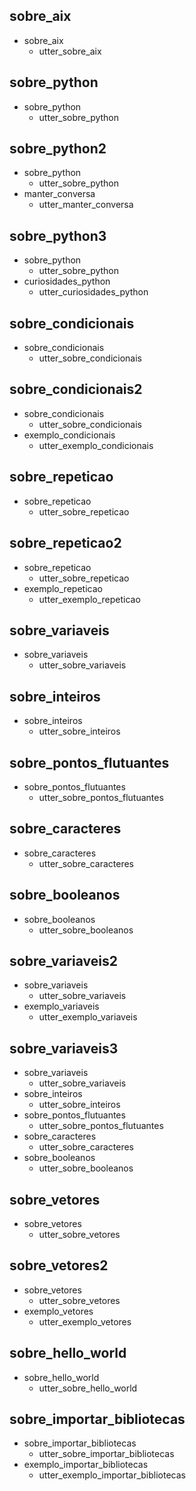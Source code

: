 ## sobre_aix
* sobre_aix
    - utter_sobre_aix

## sobre_python
* sobre_python
    - utter_sobre_python

## sobre_python2
* sobre_python
    - utter_sobre_python
* manter_conversa
	- utter_manter_conversa

## sobre_python3
* sobre_python
    - utter_sobre_python
* curiosidades_python
    - utter_curiosidades_python

## sobre_condicionais
* sobre_condicionais
    - utter_sobre_condicionais

## sobre_condicionais2
* sobre_condicionais
    - utter_sobre_condicionais
* exemplo_condicionais
	- utter_exemplo_condicionais

## sobre_repeticao
* sobre_repeticao
    - utter_sobre_repeticao

## sobre_repeticao2
* sobre_repeticao
    - utter_sobre_repeticao
* exemplo_repeticao
	- utter_exemplo_repeticao

## sobre_variaveis
* sobre_variaveis
    - utter_sobre_variaveis

## sobre_inteiros
* sobre_inteiros
    - utter_sobre_inteiros

## sobre_pontos_flutuantes
* sobre_pontos_flutuantes
    - utter_sobre_pontos_flutuantes

## sobre_caracteres
* sobre_caracteres
    - utter_sobre_caracteres

## sobre_booleanos
* sobre_booleanos
    - utter_sobre_booleanos

## sobre_variaveis2
* sobre_variaveis
    - utter_sobre_variaveis
* exemplo_variaveis
	- utter_exemplo_variaveis

## sobre_variaveis3
* sobre_variaveis
    - utter_sobre_variaveis
* sobre_inteiros
    - utter_sobre_inteiros
* sobre_pontos_flutuantes
    - utter_sobre_pontos_flutuantes
* sobre_caracteres
    - utter_sobre_caracteres
* sobre_booleanos
    - utter_sobre_booleanos

## sobre_vetores
* sobre_vetores
    - utter_sobre_vetores

## sobre_vetores2
* sobre_vetores
    - utter_sobre_vetores
* exemplo_vetores
    - utter_exemplo_vetores

## sobre_hello_world
* sobre_hello_world
    - utter_sobre_hello_world

## sobre_importar_bibliotecas
* sobre_importar_bibliotecas
    - utter_sobre_importar_bibliotecas
* exemplo_importar_bibliotecas
    - utter_exemplo_importar_bibliotecas
